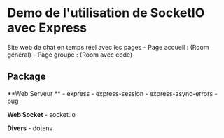 # Demo de l'utilisation de SocketIO avec Express

Site web de chat en temps réel avec les pages
    - Page accueil : (Room général)
    - Page groupe : (Room avec code)


## Package

**Web Serveur **
    - express
    - express-session
    - express-async-errors
    - pug

**Web Socket**
    - socket.io

**Divers**
    - dotenv